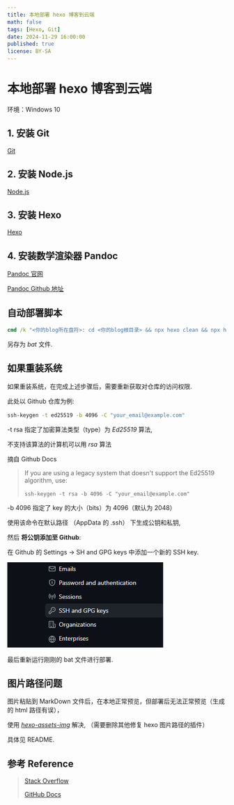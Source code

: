 ```yaml
---
title: 本地部署 hexo 博客到云端
math: false
tags: [Hexo, Git]
date: 2024-11-29 16:00:00
published: true
license: BY-SA
---
```


# 本地部署 hexo 博客到云端

环境：Windows 10

## 1. 安装 Git

[Git](https://git-scm.com/)

## 2. 安装 Node.js

[Node.js](https://nodejs.org/)

## 3. 安装 Hexo

[Hexo](https://hexo.io/)

## 4. 安装数学渲染器 Pandoc

[Pandoc 官网](https://pandoc.org/)

[Pandoc Github 地址](https://github.com/jgm/pandoc/releases)

## 自动部署脚本

```cmd
cmd /k "<你的blog所在盘符>: cd <你的blog根目录> && npx hexo clean && npx hexo d"
```

另存为 *bat* 文件.

## 如果重装系统

如果重装系统，在完成上述步骤后，需要重新获取对仓库的访问权限.

此处以 Github 仓库为例:

```cmd
ssh-keygen -t ed25519 -b 4096 -C "your_email@example.com"
```

-t rsa 指定了加密算法类型（type）为 *Ed25519* 算法,

不支持该算法的计算机可以用 *rsa* 算法

摘自 Github Docs

> If you are using a legacy system that doesn't support the Ed25519 algorithm, use:
>
> ```shell
> ssh-keygen -t rsa -b 4096 -C "your_email@example.com"
> ```

-b 4096 指定了 key 的大小（bits）为 4096（默认为 2048）

使用该命令在默认路径 （AppData 的 .ssh） 下生成公钥和私钥,

然后 **将公钥添加至 Github**:

在 Github 的 Settings -> SH and GPG keys 中添加一个新的 SSH key.

![在 Github 添加新的 key](12/1.png)

最后重新运行刚刚的 bat 文件进行部署.

## 图片路径问题

图片粘贴到 MarkDown 文件后，在本地正常预览，但部署后无法正常预览（生成的 html 路径有误），

使用 *[hexo-assets-img](https://github.com/yiyungent/hexo-asset-img)* 解决, （需要删除其他修复 hexo 图片路径的插件）

具体见 README.

## 参考 Reference

> [Stack Overflow](https://stackoverflow.com/questions/51834225/why-use-t-rsa-b-4096-with-ssh-keygen)
>
> [GitHub Docs](https://docs.github.com/en/authentication/connecting-to-github-with-ssh/generating-a-new-ssh-key-and-adding-it-to-the-ssh-agent)

